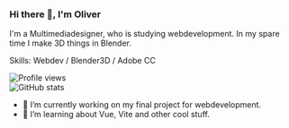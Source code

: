 ### Hi there 👋, I'm Oliver

I'm a Multimediadesigner, who is studying webdevelopment. In my spare time I make 3D things in Blender.

Skills: Webdev / Blender3D / Adobe CC

![Profile views](https://gpvc.arturio.dev/Owlatom)  
![GitHub stats](https://github-readme-stats.vercel.app/api?username=Owlatom&show_icons=true)  

- 🔭 I’m currently working on my final project for webdevelopment. 
- 🌱 I’m learning about Vue, Vite and other cool stuff.

